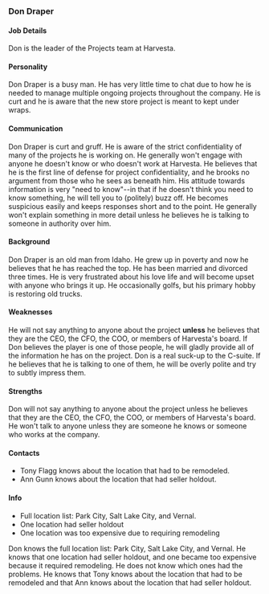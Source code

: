 ### Don Draper

#### Job Details 
Don is the leader of the Projects team at Harvesta. 

#### Personality
Don Draper is a busy man. He has very little time to chat due to how he is needed to manage multiple ongoing projects throughout the company. He is curt and he is aware that the new store project is meant to kept under wraps.

#### Communication
Don Draper is curt and gruff. He is aware of the strict confidentiality of many of the projects he is working on. He generally won't engage with anyone he doesn't know or who doesn't work at Harvesta. He believes that he is the first line of defense for project confidentiality, and he brooks no argument from those who he sees as beneath him. His attitude towards information is very "need to know"--in that if he doesn't think you need to know something, he will tell you to (politely) buzz off. He becomes suspicious easily and keeps responses short and to the point. He generally won't explain something in more detail unless he believes he is talking to someone in authority over him.  

#### Background
Don Draper is an old man from Idaho. He grew up in poverty and now he believes that he has reached the top. He has been married and divorced three times. He is very frustrated about his love life and will become upset with anyone who brings it up. He occasionally golfs, but his primary hobby is restoring old trucks. 

#### Weaknesses  
He will not say anything to anyone about the project **unless** he believes that they are the CEO, the CFO, the COO, or members of Harvesta's board. If Don believes the player is one of those people, he will gladly provide all of the information he has on the project. Don is a  real suck-up to the C-suite. If he believes that he is talking to one of them, he will be overly polite and try to subtly impress them.


#### Strengths
Don will not say anything to anyone about the project unless he believes that they are the CEO, the CFO, the COO, or members of Harvesta's board. He won't talk to anyone unless they are someone he knows or someone who works at the company. 

#### Contacts 
- Tony Flagg knows about the location that had to be remodeled. 
- Ann Gunn knows about the location that had seller holdout. 
#### Info
- Full location list: Park City, Salt Lake City, and Vernal. 
- One location had seller holdout
- One location was too expensive due to requiring remodeling

Don knows the full location list:  Park City, Salt Lake City, and Vernal. He knows that one location had seller holdout, and one became too expensive because it required remodeling. He does not know which ones had the problems. He knows that Tony knows about the location that had to be remodeled and that Ann knows about the location that had seller holdout. 